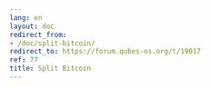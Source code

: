 ```yaml
---
lang: en
layout: doc
redirect_from:
- /doc/split-bitcoin/
redirect_to: https://forum.qubes-os.org/t/19017
ref: 77
title: Split Bitcoin
---
```

